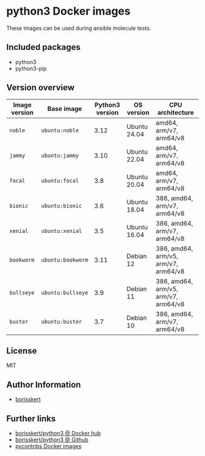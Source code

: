 # python3 Docker images

These images can be used during ansible molecule tests.

## Included packages

* python3
* python3-pip

## Version overview

| Image version | Base image        | Python3 version | OS version   | CPU architecture                     |
|---------------|-------------------|-----------------|--------------|--------------------------------------|
| `noble`       | `ubuntu:noble`    | 3.12            | Ubuntu 24.04 | amd64, arm/v7, arm64/v8              |
| `jammy`       | `ubuntu:jammy`    | 3.10            | Ubuntu 22.04 | amd64, arm/v7, arm64/v8              |
| `focal`       | `ubuntu:focal`    | 3.8             | Ubuntu 20.04 | amd64, arm/v7, arm64/v8              |
| `bionic`      | `ubuntu:bionic`   | 3.6             | Ubuntu 18.04 | 386, amd64, arm/v7, arm64/v8         |
| `xenial`      | `ubuntu:xenial`   | 3.5             | Ubuntu 16.04 | 386, amd64, arm/v7, arm64/v8         |
| `bookworm`    | `ubuntu:bookworm` | 3.11            | Debian 12    | 386, amd64, arm/v5, arm/v7, arm64/v8 |
| `bullseye`    | `ubuntu:bullseye` | 3.9             | Debian 11    | 386, amd64, arm/v5, arm/v7, arm64/v8 |
| `buster`      | `ubuntu:buster`   | 3.7             | Debian 10    | 386, amd64, arm/v7, arm64/v8         |

## License

MIT

## Author Information

* [borisskert](https://github.com/borisskert)

## Further links

* [borisskert/python3 @ Docker hub](https://hub.docker.com/r/borisskert/python3)
* [borisskert/python3 @ Github](https://github.com/borisskert/docker-python3)
* [pycontribs Docker images](https://hub.docker.com/u/pycontribs)
